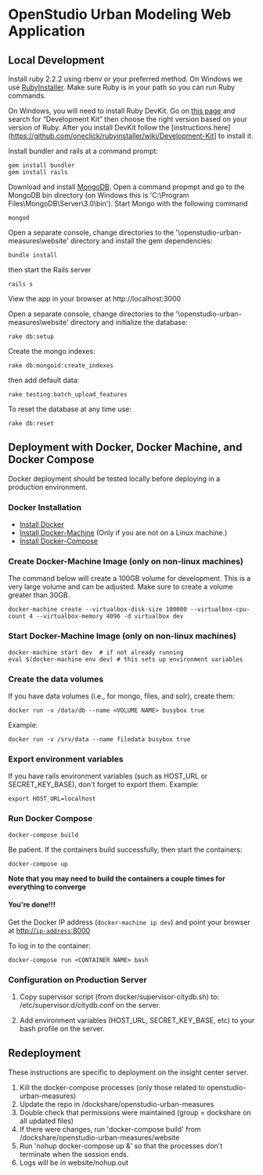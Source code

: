 # OpenStudio Urban Modeling Web Application

## Local Development

Install ruby 2.2.2 using rbenv or your preferred method.  On Windows we use [RubyInstaller](http://rubyinstaller.org/downloads/).  Make sure Ruby is in your path so you can run Ruby commands.  

On Windows, you will need to install Ruby DevKit.  Go on [this page](http://rubyinstaller.org/downloads/) and search for “Development Kit” then choose the right version based on your version of Ruby.  After you install DevKit follow the [instructions here](https://github.com/oneclick/rubyinstaller/wiki/Development-Kit] to install it.

Install bundler and rails at a command prompt:

```
gem install bundler
gem install rails
```

Download and install [MongoDB](https://www.mongodb.org).  Open a command propmpt and go to the MongoDB bin directory (on Windows this is 'C:\Program Files\MongoDB\Server\3.0\bin').  Start Mongo with the following command 

```
mongod
```

Open a separate console, change directories to the '\openstudio-urban-measures\website\' directory and install the gem dependencies:

```
bundle install
```

then start the Rails server

```
rails s
```

View the app in your browser at http://localhost:3000

Open a separate console, change directories to the '\openstudio-urban-measures\website\' directory and initialize the database:

```
rake db:setup
```

Create the mongo indexes:
```
rake db:mongoid:create_indexes
```

then add default data:

```
rake testing:batch_upload_features
```

To reset the database at any time use:

```
rake db:reset
```

## Deployment with Docker, Docker Machine, and Docker Compose

Docker deployment should be tested locally before deploying in a production environment.

### Docker Installation

* [Install Docker](https://docs.docker.com/installation/)
* [Install Docker-Machine](https://docs.docker.com/machine/install-machine/) (Only if you are not on a Linux machine.)
* [Install Docker-Compose](https://docs.docker.com/compose/install/)

### Create Docker-Machine Image (only on non-linux machines)
The command below will create a 100GB volume for development. This is a very large volume and can be adjusted. Make sure to create a volume greater than 30GB.

```
docker-machine create --virtualbox-disk-size 100000 --virtualbox-cpu-count 4 --virtualbox-memory 4096 -d virtualbox dev
```

### Start Docker-Machine Image (only on non-linux machines)
```
docker-machine start dev  # if not already running
eval $(docker-machine env dev) # this sets up environment variables
```

### Create the data volumes
If you have data volumes (i.e., for mongo, files, and solr), create them:
```
docker run -v /data/db --name <VOLUME NAME> busybox true
```

Example:
```
docker run -v /srv/data --name filedata busybox true
```

### Export environment variables
If you have rails environment variables (such as HOST_URL or SECRET_KEY_BASE), don't forget to export them. Example:
```
export HOST_URL=localhost
```

### Run Docker Compose 
```
docker-compose build
```
Be patient.  If the containers build successfully, then start the containers:
``` 
docker-compose up
```

**Note that you may need to build the containers a couple times for everything to converge**

#### You're done!!! ####
Get the Docker IP address (`docker-machine ip dev`) and point your browser at [http://`ip-address`:8000](http://`ip-address`:8000)

To log in to the container:
```
docker-compose run <CONTAINER NAME> bash
```
### Configuration on Production Server
1. Copy supervisor script (from docker/supervisor-citydb.sh) to: /etc/supervisor.d/citydb.conf on the server.

2. Add environment variables (HOST_URL, SECRET_KEY_BASE, etc) to your bash profile on the server.

## Redeployment

These instructions are specific to deployment on the insight center server.

1.  Kill the docker-compose processes (only those related to openstudio-urban-measures)
2.  Update the repo in /dockshare/openstudio-urban-measures
3.  Double check that permissions were maintained (group = dockshare on all updated files)
4.  If there were changes, run 'docker-compose build' from /dockshare/openstudio-urban-measures/website
5.  Run 'nohup docker-compose up &' so that the processes don't terminate when the session ends.
6.  Logs will be in website/nohup.out
        
